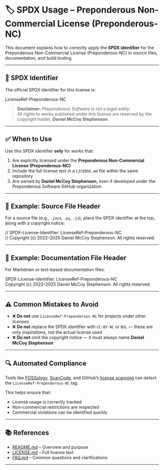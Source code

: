 # 🏷️ SPDX Usage – Preponderous Non-Commercial License (Preponderous-NC)

This document explains how to correctly apply the **SPDX identifier** for the Preponderous Non-Commercial License (Preponderous-NC) in source files, documentation, and build tooling.

---

## 📜 SPDX Identifier

The official SPDX identifier for this license is:

LicenseRef-Preponderous-NC

> **Disclaimer:** *Preponderous Software is not a legal entity.*  
> All rights to works published under this license are reserved by the copyright holder, **Daniel McCoy Stephenson**.

---

## ✅ When to Use

Use this SPDX identifier **only** for works that:

1. Are explicitly licensed under the **Preponderous Non-Commercial License (Preponderous-NC)**  
2. Include the full license text in a `LICENSE.md` file within the same repository  
3. Are owned by **Daniel McCoy Stephenson**, even if developed under the Preponderous Software GitHub organization

---

## 📂 Example: Source File Header

For a source file (e.g., `.java`, `.py`, `.js`), place the SPDX identifier at the top, along with a copyright notice:

// SPDX-License-Identifier: LicenseRef-Preponderous-NC  
// Copyright (c) 2022–2025 Daniel McCoy Stephenson. All rights reserved.

---

## 📄 Example: Documentation File Header

For Markdown or text-based documentation files:

SPDX-License-Identifier: LicenseRef-Preponderous-NC  
Copyright (c) 2022–2025 Daniel McCoy Stephenson. All rights reserved.

---

## ⚠️ Common Mistakes to Avoid

- ❌ **Do not** use `LicenseRef-Preponderous-NC` for projects under other licenses  
- ❌ **Do not** replace the SPDX identifier with `CC-BY-NC` or `BSL` — these are only *inspirations*, not the actual license used  
- ❌ **Do not** omit the copyright notice — it must always name **Daniel McCoy Stephenson**

---

## 🔍 Automated Compliance

Tools like [FOSSology](https://www.fossology.org/), [ScanCode](https://github.com/nexB/scancode-toolkit), and GitHub’s [license scanning](https://docs.github.com/en/repositories/managing-your-repositorys-settings-and-features/customizing-your-repository/licensing-a-repository) can detect the `LicenseRef-Preponderous-NC` tag.

This helps ensure that:

- License usage is correctly tracked  
- Non-commercial restrictions are respected  
- Commercial violations can be identified quickly

---

## 📚 References

- [README.md](./README.md) – Overview and purpose  
- [LICENSE.md](./LICENSE.md) – Full license text  
- [FAQ.md](./FAQ.md) – Common questions and clarifications  

---
